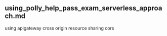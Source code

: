 using_polly_help_pass_exam_serverless_approach.md
------------------------------

using apigateway 
cross origin resource sharing 
cors




